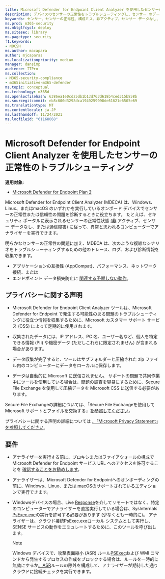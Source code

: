 ```yaml
---
title: Microsoft Defender for Endpoint Client Analyzer を使用したセンサーの正常性のトラブルシューティング
description: デバイスのセンサーの正常性をトラブルシューティングし、センサー のデータまたは機能に影響を与える潜在的な構成、環境、接続、または利用統計情報の問題を特定します。
keywords: センサー、センサーの正常性、構成ミス、非アクティブ、センサー データなし、センサー データ、通信障害、通信障害
ms.prod: m365-security
ms.mktglfcycl: deploy
ms.sitesec: library
ms.pagetype: security
f1.keywords:
- NOCSH
ms.author: macapara
author: mjcaparas
ms.localizationpriority: medium
manager: dansimp
audience: ITPro
ms.collection:
- M365-security-compliance
- m365initiative-m365-defender
ms.topic: conceptual
ms.technology: m365d
ms.openlocfilehash: 6386ea1e0cd25db1b13d763d618b4ced315b858b
ms.sourcegitcommit: eb8c600d3298dca1940259998de61621e6505e69
ms.translationtype: MT
ms.contentlocale: ja-JP
ms.lasthandoff: 11/24/2021
ms.locfileid: "61168068"
---
```

# <a name="troubleshoot-sensor-health-using-microsoft-defender-for-endpoint-client-analyzer"></a>Microsoft Defender for Endpoint Client Analyzer を使用したセンサーの正常性のトラブルシューティング

**適用対象:**
- [Microsoft Defender for Endpoint Plan 2](https://go.microsoft.com/fwlink/p/?linkid=2154037)

Microsoft Defender for Endpoint Client Analyzer (MDECA) は、Windows、Linux、または[](/microsoft-365/security/defender-endpoint/onboard-configure)macOS のいずれかを実行しているオンボード デバイスでセンサーの正常性または信頼性の問題を診断するときに役立ちます。 たとえば、セキュリティ ポータルに表示されるセンサーの正常性状態 [(非](/microsoft-365/security/defender-endpoint/fix-unhealthy-sensors) アクティブ、センサー データなし、または通信障害) に従って、異常と思われるコンピューターでアナライザーを実行できます。

明らかなセンサーの正常性の問題に加え、MDECA は、次のような複雑なシナリオをトラブルシューティングするための他のトレース、ログ、および診断情報を収集できます。

- アプリケーションの互換性 (AppCompat)、パフォーマンス、ネットワーク接続、または
- エンドポイント データ損失防止に [関連する予期しない動作](/microsoft-365/compliance/endpoint-dlp-learn-about)。

## <a name="privacy-notice"></a>プライバシーに関する声明

- Microsoft Defender for Endpoint Client Analyzer ツールは、Microsoft Defender for Endpoint で発生する可能性のある問題のトラブルシューティングに役立つ情報を収集するために、Microsoft カスタマー サポート サービス (CSS) によって定期的に使用されます。

- 収集されたデータには、IP アドレス、PC 名、ユーザー名など、個人を特定できる情報 (PII) や機密データ (ただしこれらに限定されません) が含まれる場合があります。

- データ収集が完了すると、ツールはサブフォルダーと圧縮された zip ファイル内のコンピューターにデータをローカルに保存します。

- データは自動的に Microsoft に送信されません。 サポートの問題で共同作業中にツールを使用している場合は、問題の調査を容易にするために、Secure File Exchange を使用して圧縮データを Microsoft CSS に送信する必要があります。

Secure File Exchangeの詳細については、「Secure File Exchangeを使用して Microsoft サポートとファイルを交換する」[を参照してください](/troubleshoot/azure/general/secure-file-exchange-transfer-files)。

プライバシーに関する声明の詳細については [、「Microsoft Privacy Statement」を参照してください](https://privacy.microsoft.com/privacystatement)。

## <a name="requirements"></a>要件

- アナライザーを実行する前に、プロキシまたはファイアウォールの構成で Microsoft Defender for Endpoint サービス URL へのアクセスを許可することを [確認することをお勧めします](configure-proxy-internet.md#enable-access-to-microsoft-defender-for-endpoint-service-urls-in-the-proxy-server)。

- アナライザーは、Microsoft Defender for Endpoint[](minimum-requirements.md#supported-windows-versions)へのオンボーディングの前に、Windows、Linux、[または macOS](microsoft-defender-endpoint-mac.md#system-requirements)のサポートされているエディションで実行できます。 [](microsoft-defender-endpoint-linux.md#system-requirements)

- Windowsデバイスの場合、Live [Response](/microsoft-365/security/defender-endpoint/troubleshoot-collect-support-log)を介してリモートではなく、特定のコンピューターでアナライザーを直接実行している場合は、SysInternals [PsExec.exe](/sysinternals/downloads/psexec)の実行を許可する必要があります (少なくとも一時的に)。 アナライザーは、クラウド接続PsExec.exeローカル システムとして実行し、SENSE サービスの動作をエミュレートするために、このツールを呼び出します。

    > [!NOTE]
    > Windows デバイスで、攻撃表面縮小 (ASR) ルール[PSExec](attack-surface-reduction-rules.md#block-process-creations-originating-from-psexec-and-wmi-commands)および WMI コマンドから発生するプロセスの作成をブロックする場合は、ルールを一時的に無効にするか[、ASR](enable-attack-surface-reduction.md#exclude-files-and-folders-from-asr-rules)ルールの除外を構成して、アナライザーが期待した通りクラウドに接続チェックを実行できます。
